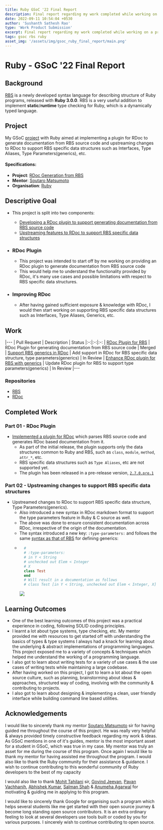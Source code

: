 ```yaml
---
title: Ruby GSoC '22 Final Report
description: Final report regarding my work completed while working on a project with Ruby during the period of GSoC '22
date: 2022-09-11 10:54:04 +0530
author: 'Sushanth Sathesh Rao'
type: 'Work Product Submission'
excerpt: Final report regarding my work completed while working on a project with Ruby during the period of GSoC '22
tags: gsoc rbs ruby
asset_img: '/assets/img/gsoc_ruby_final_report/main.png'
---
```

# Ruby - GSoC '22 Final Report

## Background
[RBS](https://github.com/ruby/rbs) is a newly developed syntax language for describing structure of Ruby programs, released with **Ruby 3.0.0**. RBS is a very useful addition to implement __static__/__runtime__ type checking for Ruby, which is a dynamically typed language.

## Project
My GSoC [project](https://summerofcode.withgoogle.com/programs/2022/projects/1wSHVbTn) with Ruby aimed at implementing a plugin for RDoc to generate documentation from RBS source code and upstreaming changes to RDoc to support RBS specific data structures such as Interfaces, Type Aliases, Type Parameters(generics), etc.

#### Specifications:
* __Project__: [RDoc Generation from RBS](https://summerofcode.withgoogle.com/programs/2022/projects/1wSHVbTn)
* __Mentor__: [Soutaro Matsumoto](https://github.com/soutaro)
* __Organisation__: [Ruby](https://summerofcode.withgoogle.com/programs/2022/organizations/ruby)

## Descriptive Goal

* This project is split into two components:
  * [Developing a RDoc plugin to support generating documentation from RBS source code](#RDoc-Plugin)
  * [Upstreaming features to RDoc to support RBS specific data structures](#Improving-RDoc)

* ### RDoc Plugin
  * This project was intended to start off by me working on providing an RDoc plugin to generate documentation from RBS source code
  * This would help me to understand the functionality provided by RDoc, it's many use cases and possible limitations with respect to RBS specific data structures.

* ### Improving RDoc
  * After having gained sufficient exposure & knowledge with RDoc, I would then start working on supporting RBS specific data structures such as Interfaces, Type Aliases, Generics, etc.

## Work


|---
| Pull Request | Description | Status
|:-:|:-:|:-:
| [RDoc Plugin for RBS](https://github.com/ruby/rbs/pull/1048)     | RDoc Plugin for generating documentation from RBS source code     | Merged
| [Support RBS generics in RDoc](https://github.com/ruby/rdoc/pull/925) | Add support in RDoc for RBS specific data structure, type parameters(generics) | In Review
| [Enhance RDoc plugin for RBS with generics](https://github.com/ruby/rbs/pull/1105) | Update RDoc plugin for RBS to support type parameters(generics) | In Review
|---

### Repositories

* [RBS](https://github.com/ruby/rbs)
* [RDoc](https://github.com/ruby/rdoc)

## Completed Work

### Part 01 - RDoc Plugin

* [Implemented a plugin for RDoc](https://github.com/ruby/rbs/pull/1048) which parses RBS source code and generates RDoc based documentation from it.
    * As part of the initial release, the plugin supports only the data structures common to Ruby and RBS, such as `class`, `module`, `method`, `attr_*`, etc.
    * RBS specific data structures such as `Type Aliases`, etc are not supported yet.
    * The plugin has been released in a pre-release version, [`2.7.0.pre.1`](https://rubygems.org/gems/rbs/versions/2.7.0.pre.1)

### Part 02 - Upstreaming changes to support RBS specific data structures
* Upstreamed changes to RDoc to support RBS specific data structure, Type Parameters(generics).
    * Also introduced a new syntax in RDoc markdown format to support the type parameters feature in Ruby & C source as well.
    * The above was done to ensure consistent documentation across RDoc, irrespective of the origin of the documentation.
    * The syntax introduced a new key: `:type-parameters:` and follows the same [syntax as that of RBS](https://github.com/ruby/rbs/blob/master/docs/syntax.md#generics) for defining generics:
    * ```ruby
        #
        # :type-parameters:
        # in Y < String
        # unchecked out Elem < Integer
        # X
        class Test
        end
        # Will result in a documentation as follows
        # class Test [in Y < String, unchecked out Elem < Integer, X]
      ```
      ![](https://i.imgur.com/0DFPybh.png)


## Learning Outcomes

* One of the best learning outcomes of this project was a practical experience in coding, following SOLID coding principles.
* I learnt a lot about type systems, type checking, etc. My mentor provided me with resources to get started off with understanding the basics of types & type systems I always had a knack for learning about the underlying & abstract implementations of programming languages. This project exposed me to a variety of concepts & techniques which helped me understand the working of a programming language.
* I also got to learn about writing tests for a variety of use cases & the use cases of writing tests while maintaining a large codebase.
* After having worked on this project, I got to learn a lot about the open source culture, such as planning, brainstorming about ideas & approaches, structured way of coding, involving with the community & contributing to projects.
* I also got to learn about designing & implementing a clean, user friendly interface while building command line based utilities.

## Acknowledgements

I would like to sincerely thank my mentor [Soutaro Matsumoto](https://github.com/soutaro) sir for having guided me throughout the course of this project. He was really very helpful & always provided timely constructive feedback regarding my work & ideas. As GSoC mentions in one of it's guides, mentor is the most important asset for a student in GSoC, which was true in my case. My mentor was truly an asset for me during the course of this program. Once again I would like to thank my mentor for having assisted me throughout the program. I would also like to thank the Ruby community for their assistance & guidance. I wish to continue contributing to this wonderful community of Ruby developers to the best of my capacity

I would also like to thank [Mohit Tahilani](https://github.com/mohittahiliani) sir, [Govind Jeevan](https://github.com/govindjeevan), [Pavan Vachhanih](https://github.com/vachhanihpavan), [Abhishek Kumar](https://github.com/abhishekkumar2718), [Salman Shah](https://github.com/mohittahiliani) & [Anumeha Agarwal](https://github.com/anumehaagrawal) for motivating & guiding me in applying to this program.

I would like to sincerely thank Google for organising such a program which helps several students like me get started with their open source journey & become long standing open source contributors. It is an extra ordinary feeling to look at several developers use tools built or coded by you for various purposes. I sincerely wish to continue contributing to open source.
